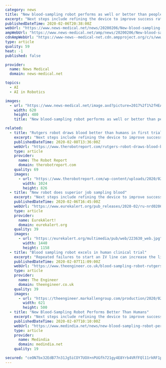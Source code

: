```yaml
---
category: news
title: "New blood-sampling robot performs as well or better than people"
excerpt: "Next steps include refining the device to improve success rates in patients with difficult veins to access. Data from this study will be used to enhance artificial intelligence in the robot to improve its performance."
publishedDateTime: 2020-02-06T20:38:00Z
webUrl: "https://www.news-medical.net/news/20200206/New-blood-sampling-robot-performs-as-well-or-better-than-people.aspx"
ampWebUrl: "https://www.news-medical.net/amp/news/20200206/New-blood-sampling-robot-performs-as-well-or-better-than-people.aspx"
cdnAmpWebUrl: "https://www-news--medical-net.cdn.ampproject.org/c/s/www.news-medical.net/amp/news/20200206/New-blood-sampling-robot-performs-as-well-or-better-than-people.aspx"
type: article
quality: 59
heat: -1
published: false

provider:
  name: News Medical
  domain: news-medical.net

topics:
  - AI
  - AI in Robotics

images:
  - url: "https://www.news-medical.net/image.axd?picture=2017%2f1%2fHEALTHCARE_shutterstock_493063267_99928a5e003043f896998f01b025b9f6-620x480.jpg"
    width: 620
    height: 480
    title: "New blood-sampling robot performs as well or better than people"

related:
  - title: "Rutgers robot draws blood better than humans in first trials"
    excerpt: "Next steps include refining the device to improve success rates in patients with difficult veins to access. Data from this study will be used to enhance artificial intelligence in the healthcare robot to improve its performance."
    publishedDateTime: 2020-02-08T13:36:00Z
    webUrl: "https://www.therobotreport.com/rutgers-robot-draws-blood-better-humans-first-trial/"
    type: article
    provider:
      name: The Robot Report
      domain: therobotreport.com
    quality: 69
    images:
      - url: "https://www.therobotreport.com/wp-content/uploads/2020/02/alte-cinci-decese-provocate-de-gripa-1024x826.jpg"
        width: 1024
        height: 826
  - title: "New robot does superior job sampling blood"
    excerpt: "Next steps include refining the device to improve success rates in patients with difficult veins to access. Data from this study will be used to enhance artificial intelligence in the robot to improve its performance."
    publishedDateTime: 2020-02-06T16:45:00Z
    webUrl: "https://www.eurekalert.org/pub_releases/2020-02/ru-nrd020620.php"
    type: article
    provider:
      name: EurekAlert!
      domain: eurekalert.org
    quality: 39
    images:
      - url: "https://eurekalert.org/multimedia/pub/web/223630_web.jpg"
        width: 1440
        height: 1158
  - title: "Blood sampling robot excels in human clinical trial"
    excerpt: "Repeated failures to start an IV line can increase the likelihood of phlebitis ... Data from this study will be used to enhance artificial intelligence in the robot to improve its performance."
    publishedDateTime: 2020-02-07T11:09:00Z
    webUrl: "https://www.theengineer.co.uk/blood-sampling-robot-rutgers/"
    type: article
    provider:
      name: The Engineer
      domain: theengineer.co.uk
    quality: 39
    images:
      - url: "https://theengineer.markallengroup.com/production/2020/02/BloodPrototype-621x500.jpg"
        width: 621
        height: 500
  - title: "New Blood-Sampling Robot Performs Better Than Humans"
    excerpt: "Next steps include refining the device to improve success rates in patients with difficult veins to access. Data from this study will be used to enhance artificial intelligence in the robot to improve its performance. Rutgers co-authors include Max L. Balter and Alvin I. Chen, who both graduated with doctorates; Enrique J. Pantin at Rutgers ..."
    publishedDateTime: 2020-02-07T10:10:00Z
    webUrl: "https://www.medindia.net/news/new-blood-sampling-robot-performs-better-than-humans-193018-1.htm"
    type: article
    provider:
      name: Medindia
      domain: medindia.net
    quality: 19

secured: "ceON7bx32EdB77n31Jg5iCOY7UOX+nPUGfh721gy4E8Yrb4VRfFQl11rkRF1psPO5RpGZY943uaKf66Mha+rbckocZorl9nXkMJG+prI7DlWPEiXCVmq9dyFPWiaXdKDaXZK/1jtQhQTZMkO7m4vJp4zbQLoMXimM/wQp9Rh507Dc3nKKW1R54SkdzBHrqYdxEc+JqMLbTurh6HQ8VhMgiNg8MRebLiVF5Oxb2nLbMRSvAki12xp7COx6hnhn4CnW8QE0RmL4bMhjdo1Slg+qI7B0wzV4Y6bFxJ57NjG6OCX38V+mm1TO91loiE2hQGY;5jLcIaOFFX+29TRaDwwlZQ=="
---
```


